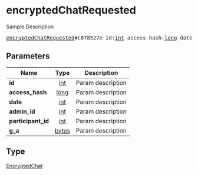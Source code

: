 # encryptedChatRequested

Sample Description

<pre>
<a href="../constructor/encryptedChatRequested.md">encryptedChatRequested</a>#c878527e id:<a href="../type/int.md">int</a> access_hash:<a href="../type/long.md">long</a> date:<a href="../type/int.md">int</a> admin_id:<a href="../type/int.md">int</a> participant_id:<a href="../type/int.md">int</a> g_a:<a href="../type/bytes.md">bytes</a> = <a href="../type/EncryptedChat.md">EncryptedChat</a>;</pre>
## Parameters

| Name | Type | Description |
|------|:----:|-------------|
| **id** | <a href="../type/int.md">int</a> | Param description |
| **access_hash** | <a href="../type/long.md">long</a> | Param description |
| **date** | <a href="../type/int.md">int</a> | Param description |
| **admin_id** | <a href="../type/int.md">int</a> | Param description |
| **participant_id** | <a href="../type/int.md">int</a> | Param description |
| **g_a** | <a href="../type/bytes.md">bytes</a> | Param description |

## Type

<a href="../type/EncryptedChat.md">EncryptedChat</a>
